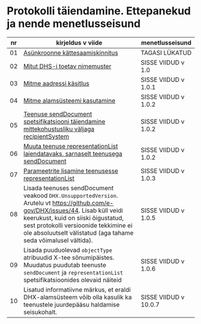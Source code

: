 # Protokolli täiendamine. Ettepanekud ja nende menetlusseisund

| nr   | kirjeldus v viide | menetlusseisund |
|------|-------------------|-----------------|
| 01   | [Asünkroonne kättesaamiskinnitus](Ettepanek-01.md#as%C3%BCnkroonne-k%C3%A4ttesaamiskinnitus) | TAGASI LÜKATUD |
| 02   | [Mitut DHS-i toetav nimemuster](Ettepanek-02.md#mitut-dhs-i-toetav-nimemuster) | SISSE VIIDUD v 1.0 | 
| 03   | [Mitme aadressi käsitlus](Ettepanek-03.md) | SISSE VIIDUD v 1.0.1 |
| 04   | [Mitme alamsüsteemi kasutamine](Ettepanek-04.md) | SISSE VIIDUD v 1.0.2 |
| 05   | [Teenuse sendDocument spetsifikatsiooni täiendamine mittekohustusliku väljaga recipientSystem](Ettepanek-05.md) | SISSE VIIDUD v 1.0.2 |
| 06   | [Muuta teenuse representationList laiendatavaks, sarnaselt teenusega sendDocument](Ettepanek-06.md) | SISSE VIIDUD v 1.0.2 |
| 07   | [Parameetrite lisamine teenusesse representationList](Ettepanek-07.md) | SISSE VIIDUD v 1.0.3 |
| 08   | Lisada teenuses sendDocument veakood `DHX.UnsupportedVersion`. Arutelu vt https://github.com/e-gov/DHX/issues/44. Lisab küll veidi keerukust, kuid on siiski õigustatud, sest protokolli versioonide tekkimine ei ole absoluutselt välistatud (aga tahame seda võimalusel vältida). | SISSE VIIDUD v 1.0.5 |
| 09   | Lisada puuduolevad `objectType` atribuudid X-tee sõnumipäistes. Muudatus puudutab teenuste `sendDocument` ja `representationList` spetsifikatsioonides olevaid näiteid | SISSE VIIDUD v 1.0.6 |
| 10 | Lisatud informatiivne märkus, et eraldi DHX-alamsüsteem võib olla kasulik ka teenustele juurdepääsu haldamise seisukohalt. | SISSE VIIDUD v 10.0.7 |



